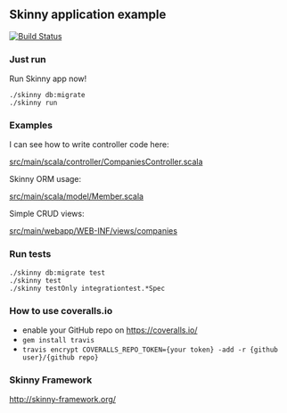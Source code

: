 ## Skinny application example

[![Build Status](https://travis-ci.org/skinny-framework/skinny-framework-example.svg?branch=master)](https://travis-ci.org/skinny-framework/skinny-framework-example)

### Just run

Run Skinny app now!

    ./skinny db:migrate
    ./skinny run

### Examples

I can see how to write controller code here:

[src/main/scala/controller/CompaniesController.scala](https://github.com/skinny-framework/skinny-framework-example/blob/master/src/main/scala/controller/CompaniesController.scala)

Skinny ORM usage:

[src/main/scala/model/Member.scala](https://github.com/skinny-framework/skinny-framework-example/blob/master/src/main/scala/model/Member.scala)

Simple CRUD views:

[src/main/webapp/WEB-INF/views/companies](https://github.com/skinny-framework/skinny-framework-example/tree/master/src/main/webapp/WEB-INF/views/companies)

### Run tests

    ./skinny db:migrate test
    ./skinny test
    ./skinny testOnly integrationtest.*Spec

### How to use coveralls.io

- enable your GitHub repo on https://coveralls.io/
- `gem install travis`
- `travis encrypt COVERALLS_REPO_TOKEN={your token} -add -r {github user}/{github repo}`

### Skinny Framework

http://skinny-framework.org/

